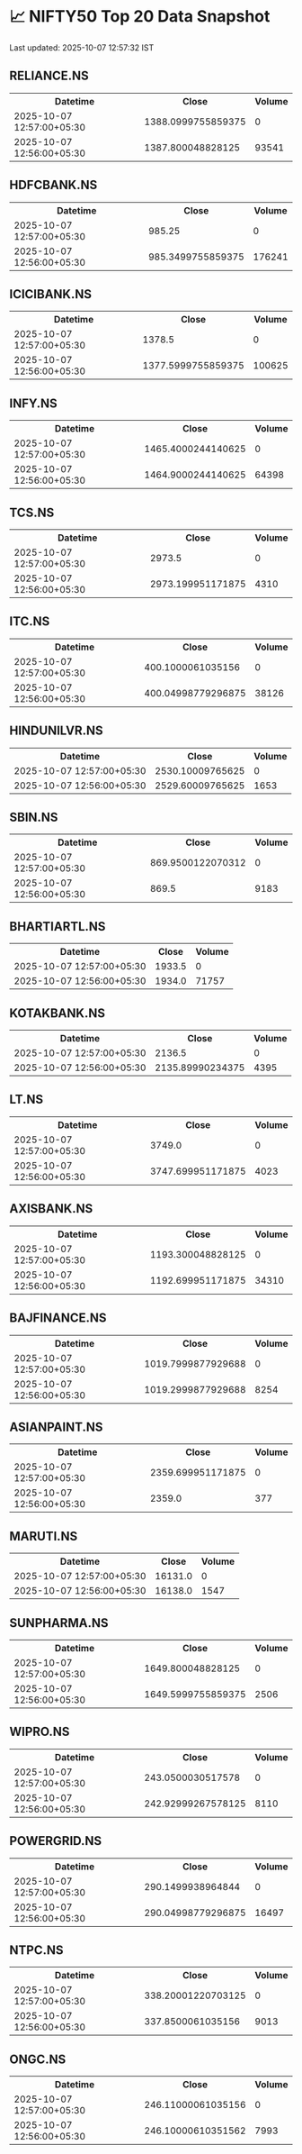 # 📈 NIFTY50 Top 20 Data Snapshot

Last updated: 2025-10-07 12:57:32 IST

## RELIANCE.NS

<table>
  <tr><th>Datetime</th><th>Close</th><th>Volume</th></tr>
  <tr><td>2025-10-07 12:57:00+05:30</td><td>1388.0999755859375</td><td>0</td></tr>
  <tr><td>2025-10-07 12:56:00+05:30</td><td>1387.800048828125</td><td>93541</td></tr>
</table>

## HDFCBANK.NS

<table>
  <tr><th>Datetime</th><th>Close</th><th>Volume</th></tr>
  <tr><td>2025-10-07 12:57:00+05:30</td><td>985.25</td><td>0</td></tr>
  <tr><td>2025-10-07 12:56:00+05:30</td><td>985.3499755859375</td><td>176241</td></tr>
</table>

## ICICIBANK.NS

<table>
  <tr><th>Datetime</th><th>Close</th><th>Volume</th></tr>
  <tr><td>2025-10-07 12:57:00+05:30</td><td>1378.5</td><td>0</td></tr>
  <tr><td>2025-10-07 12:56:00+05:30</td><td>1377.5999755859375</td><td>100625</td></tr>
</table>

## INFY.NS

<table>
  <tr><th>Datetime</th><th>Close</th><th>Volume</th></tr>
  <tr><td>2025-10-07 12:57:00+05:30</td><td>1465.4000244140625</td><td>0</td></tr>
  <tr><td>2025-10-07 12:56:00+05:30</td><td>1464.9000244140625</td><td>64398</td></tr>
</table>

## TCS.NS

<table>
  <tr><th>Datetime</th><th>Close</th><th>Volume</th></tr>
  <tr><td>2025-10-07 12:57:00+05:30</td><td>2973.5</td><td>0</td></tr>
  <tr><td>2025-10-07 12:56:00+05:30</td><td>2973.199951171875</td><td>4310</td></tr>
</table>

## ITC.NS

<table>
  <tr><th>Datetime</th><th>Close</th><th>Volume</th></tr>
  <tr><td>2025-10-07 12:57:00+05:30</td><td>400.1000061035156</td><td>0</td></tr>
  <tr><td>2025-10-07 12:56:00+05:30</td><td>400.04998779296875</td><td>38126</td></tr>
</table>

## HINDUNILVR.NS

<table>
  <tr><th>Datetime</th><th>Close</th><th>Volume</th></tr>
  <tr><td>2025-10-07 12:57:00+05:30</td><td>2530.10009765625</td><td>0</td></tr>
  <tr><td>2025-10-07 12:56:00+05:30</td><td>2529.60009765625</td><td>1653</td></tr>
</table>

## SBIN.NS

<table>
  <tr><th>Datetime</th><th>Close</th><th>Volume</th></tr>
  <tr><td>2025-10-07 12:57:00+05:30</td><td>869.9500122070312</td><td>0</td></tr>
  <tr><td>2025-10-07 12:56:00+05:30</td><td>869.5</td><td>9183</td></tr>
</table>

## BHARTIARTL.NS

<table>
  <tr><th>Datetime</th><th>Close</th><th>Volume</th></tr>
  <tr><td>2025-10-07 12:57:00+05:30</td><td>1933.5</td><td>0</td></tr>
  <tr><td>2025-10-07 12:56:00+05:30</td><td>1934.0</td><td>71757</td></tr>
</table>

## KOTAKBANK.NS

<table>
  <tr><th>Datetime</th><th>Close</th><th>Volume</th></tr>
  <tr><td>2025-10-07 12:57:00+05:30</td><td>2136.5</td><td>0</td></tr>
  <tr><td>2025-10-07 12:56:00+05:30</td><td>2135.89990234375</td><td>4395</td></tr>
</table>

## LT.NS

<table>
  <tr><th>Datetime</th><th>Close</th><th>Volume</th></tr>
  <tr><td>2025-10-07 12:57:00+05:30</td><td>3749.0</td><td>0</td></tr>
  <tr><td>2025-10-07 12:56:00+05:30</td><td>3747.699951171875</td><td>4023</td></tr>
</table>

## AXISBANK.NS

<table>
  <tr><th>Datetime</th><th>Close</th><th>Volume</th></tr>
  <tr><td>2025-10-07 12:57:00+05:30</td><td>1193.300048828125</td><td>0</td></tr>
  <tr><td>2025-10-07 12:56:00+05:30</td><td>1192.699951171875</td><td>34310</td></tr>
</table>

## BAJFINANCE.NS

<table>
  <tr><th>Datetime</th><th>Close</th><th>Volume</th></tr>
  <tr><td>2025-10-07 12:57:00+05:30</td><td>1019.7999877929688</td><td>0</td></tr>
  <tr><td>2025-10-07 12:56:00+05:30</td><td>1019.2999877929688</td><td>8254</td></tr>
</table>

## ASIANPAINT.NS

<table>
  <tr><th>Datetime</th><th>Close</th><th>Volume</th></tr>
  <tr><td>2025-10-07 12:57:00+05:30</td><td>2359.699951171875</td><td>0</td></tr>
  <tr><td>2025-10-07 12:56:00+05:30</td><td>2359.0</td><td>377</td></tr>
</table>

## MARUTI.NS

<table>
  <tr><th>Datetime</th><th>Close</th><th>Volume</th></tr>
  <tr><td>2025-10-07 12:57:00+05:30</td><td>16131.0</td><td>0</td></tr>
  <tr><td>2025-10-07 12:56:00+05:30</td><td>16138.0</td><td>1547</td></tr>
</table>

## SUNPHARMA.NS

<table>
  <tr><th>Datetime</th><th>Close</th><th>Volume</th></tr>
  <tr><td>2025-10-07 12:57:00+05:30</td><td>1649.800048828125</td><td>0</td></tr>
  <tr><td>2025-10-07 12:56:00+05:30</td><td>1649.5999755859375</td><td>2506</td></tr>
</table>

## WIPRO.NS

<table>
  <tr><th>Datetime</th><th>Close</th><th>Volume</th></tr>
  <tr><td>2025-10-07 12:57:00+05:30</td><td>243.0500030517578</td><td>0</td></tr>
  <tr><td>2025-10-07 12:56:00+05:30</td><td>242.92999267578125</td><td>8110</td></tr>
</table>

## POWERGRID.NS

<table>
  <tr><th>Datetime</th><th>Close</th><th>Volume</th></tr>
  <tr><td>2025-10-07 12:57:00+05:30</td><td>290.1499938964844</td><td>0</td></tr>
  <tr><td>2025-10-07 12:56:00+05:30</td><td>290.04998779296875</td><td>16497</td></tr>
</table>

## NTPC.NS

<table>
  <tr><th>Datetime</th><th>Close</th><th>Volume</th></tr>
  <tr><td>2025-10-07 12:57:00+05:30</td><td>338.20001220703125</td><td>0</td></tr>
  <tr><td>2025-10-07 12:56:00+05:30</td><td>337.8500061035156</td><td>9013</td></tr>
</table>

## ONGC.NS

<table>
  <tr><th>Datetime</th><th>Close</th><th>Volume</th></tr>
  <tr><td>2025-10-07 12:57:00+05:30</td><td>246.11000061035156</td><td>0</td></tr>
  <tr><td>2025-10-07 12:56:00+05:30</td><td>246.10000610351562</td><td>7993</td></tr>
</table>

